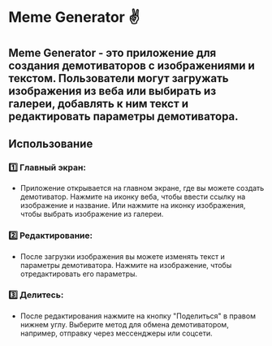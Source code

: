 # Meme Generator :v:

## Meme Generator - это приложение для создания демотиваторов с изображениями и текстом. Пользователи могут загружать изображения из веба или выбирать из галереи, добавлять к ним текст и редактировать параметры демотиватора.

## Использование
### :one: Главный экран:
+ Приложение открывается на главном экране, где вы можете создать демотиватор.
Нажмите на иконку веба, чтобы ввести ссылку на изображение и название.
Или нажмите на иконку изображения, чтобы выбрать изображение из галереи.
### :two: Редактирование:

+ После загрузки изображения вы можете изменять текст и параметры демотиватора.
Нажмите на изображение, чтобы отредактировать его параметры.
### :three: Делитесь:

+ После редактирования нажмите на кнопку "Поделиться" в правом нижнем углу.
Выберите метод для обмена демотиватором, например, отправку через мессенджеры или соцсети.
